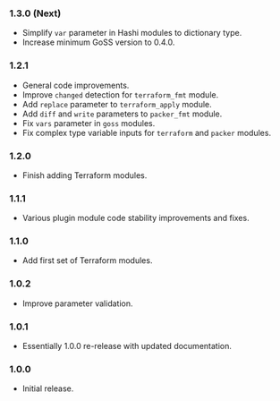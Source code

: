 ### 1.3.0 (Next)
- Simplify `var` parameter in Hashi modules to dictionary type.
- Increase minimum GoSS version to 0.4.0.

### 1.2.1
- General code improvements.
- Improve `changed` detection for `terraform_fmt` module.
- Add `replace` parameter to `terraform_apply` module.
- Add `diff` and `write` parameters to `packer_fmt` module.
- Fix `vars` parameter in `goss` modules.
- Fix complex type variable inputs for `terraform` and `packer` modules.

### 1.2.0
- Finish adding Terraform modules.

### 1.1.1
- Various plugin module code stability improvements and fixes.

### 1.1.0
- Add first set of Terraform modules.

### 1.0.2
- Improve parameter validation.

### 1.0.1
- Essentially 1.0.0 re-release with updated documentation.

### 1.0.0
- Initial release.
